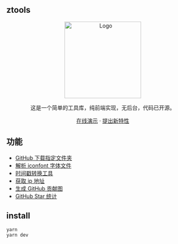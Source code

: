 ## ztools

<div align="center">
  <a href="https://github.com/98zi/ztools/">
    <img src="https://imgurl.zishu.me/2023/1702999949390.webp" alt="Logo" width="200">
  </a>
  <p align="center">
   这是一个简单的工具库，纯前端实现，无后台，代码已开源。

  <a href="https://ztools.zishu.me">在线演示</a>
  ·
  <a href="https://github.com/98zi/ztools/issues">提出新特性</a>
  </p>

</div>

## 功能

- [GitHub 下载指定文件夹](https://ztools.zishu.me/github-folder-download/)
- [解析 iconfont 字体文件](https://ztools.zishu.me/iconfont/)
- [时间戳转换工具](https://ztools.zishu.me/timestamp/)
- [获取 ip 地址](https://ztools.zishu.me/ip/)
- [生成 GitHub 贡献图](https://ztools.zishu.me/generate-gitHub-contributions/)
- [GitHub Star 统计](https://ztools.zishu.me/github-star/)

## install

```shell
yarn
yarn dev
```
